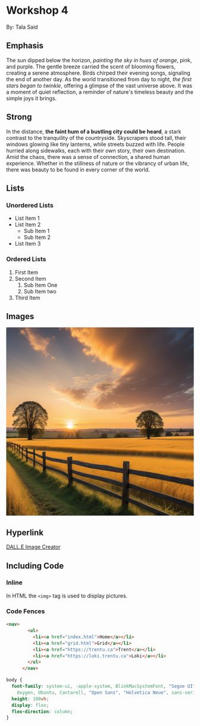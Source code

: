 # Workshop 4

By: Tala Said

## Emphasis

The sun dipped below the horizon, *painting the sky in hues of orange*, pink, and purple. The gentle breeze carried the scent of blooming flowers, creating a serene atmosphere. Birds chirped their evening songs, signaling the end of another day. As the world transitioned from day to night, *the first stars began to twinkle*, offering a glimpse of the vast universe above. It was a moment of quiet reflection, a reminder of nature's timeless beauty and the simple joys it brings.

## Strong

In the distance, **the faint hum of a bustling city could be heard**, a stark contrast to the tranquility of the countryside. Skyscrapers stood tall, their windows glowing like tiny lanterns, while streets buzzed with life. People hurried along sidewalks, each with their own story, their own destination. Amid the chaos, there was a sense of connection, a shared human experience. Whether in the stillness of nature or the vibrancy of urban life, there was beauty to be found in every corner of the world.

## Lists

### Unordered Lists

- List Item 1
- List Item 2
  - Sub Item 1
  - Sub Item 2
- List Item 3

### Ordered Lists

1. First Item
2. Second Item
    1. Sub Item One
    2. Sub Item two
3. Third Item

## Images

![A Sunset on the country side](./Image/sunset.jpg)

## Hyperlink

[DALL.E Image Creator](https://openart.ai/create)

## Including Code

### Inline

In HTML the `<img>` tag is used to display pictures.

### Code Fences

```html
<nav>
        <ul>
          <li><a href="index.html">Home</a></li>
          <li><a href="grid.html">Grid</a></li>
          <li><a href="https://trentu.ca">Trent</a></li>
          <li><a href="https://loki.trentu.ca">Loki</a></li>
        </ul>
      </nav>
```

```css
body {
  font-family: system-ui, -apple-system, BlinkMacSystemFont, "Segoe UI", Roboto,
    Oxygen, Ubuntu, Cantarell, "Open Sans", "Helvetica Neue", sans-serif;
  height: 100vh;
  display: flex;
  flex-direction: column;
}
```
